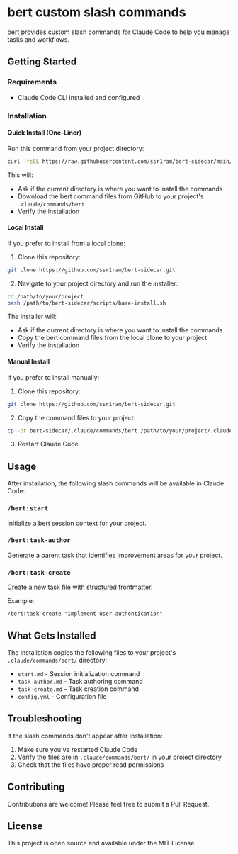 # bert custom slash commands

bert provides custom slash commands for Claude Code to help you manage tasks and workflows.

## Getting Started

### Requirements

- Claude Code CLI installed and configured

### Installation

#### Quick Install (One-Liner)

Run this command from your project directory:

```bash
curl -fsSL https://raw.githubusercontent.com/ssr1ram/bert-sidecar/main/scripts/base-install.sh | bash
```

This will:
- Ask if the current directory is where you want to install the commands
- Download the bert command files from GitHub to your project's `.claude/commands/bert`
- Verify the installation

#### Local Install

If you prefer to install from a local clone:

1. Clone this repository:
```bash
git clone https://github.com/ssr1ram/bert-sidecar.git
```

2. Navigate to your project directory and run the installer:
```bash
cd /path/to/your/project
bash /path/to/bert-sidecar/scripts/base-install.sh
```

The installer will:
- Ask if the current directory is where you want to install the commands
- Copy the bert command files from the local clone to your project
- Verify the installation

#### Manual Install

If you prefer to install manually:

1. Clone this repository:
```bash
git clone https://github.com/ssr1ram/bert-sidecar.git
```

2. Copy the command files to your project:
```bash
cp -pr bert-sidecar/.claude/commands/bert /path/to/your/project/.claude/commands/bert
```

3. Restart Claude Code

## Usage

After installation, the following slash commands will be available in Claude Code:

### `/bert:start`
Initialize a bert session context for your project.

### `/bert:task-author`
Generate a parent task that identifies improvement areas for your project.

### `/bert:task-create`
Create a new task file with structured frontmatter.

Example:
```
/bert:task-create "implement user authentication"
```

## What Gets Installed

The installation copies the following files to your project's `.claude/commands/bert/` directory:
- `start.md` - Session initialization command
- `task-author.md` - Task authoring command
- `task-create.md` - Task creation command
- `config.yml` - Configuration file

## Troubleshooting

If the slash commands don't appear after installation:
1. Make sure you've restarted Claude Code
2. Verify the files are in `.claude/commands/bert/` in your project directory
3. Check that the files have proper read permissions

## Contributing

Contributions are welcome! Please feel free to submit a Pull Request.

## License

This project is open source and available under the MIT License.
